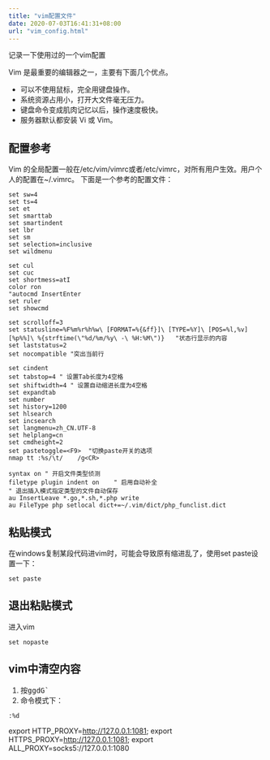 ```yaml
---
title: "vim配置文件"
date: 2020-07-03T16:41:31+08:00
url: "vim_config.html"
---
```


记录一下使用过的一个vim配置
<!--more-->
Vim 是最重要的编辑器之一，主要有下面几个优点。
* 可以不使用鼠标，完全用键盘操作。
* 系统资源占用小，打开大文件毫无压力。
* 键盘命令变成肌肉记忆以后，操作速度极快。
* 服务器默认都安装 Vi 或 Vim。

## 配置参考
Vim 的全局配置一般在/etc/vim/vimrc或者/etc/vimrc，对所有用户生效。用户个人的配置在~/.vimrc。
下面是一个参考的配置文件：

```
set sw=4
set ts=4
set et
set smarttab
set smartindent
set lbr
set sm
set selection=inclusive
set wildmenu

set cul
set cuc
set shortmess=atI
color ron
"autocmd InsertEnter
set ruler
set showcmd

set scrolloff=3
set statusline=%F%m%r%h%w\ [FORMAT=%{&ff}]\ [TYPE=%Y]\ [POS=%l,%v][%p%%]\ %{strftime(\"%d/%m/%y\ -\ %H:%M\")}   "状态行显示的内容 
set laststatus=2
set nocompatible "突出当前行

set cindent
set tabstop=4 " 设置Tab长度为4空格
set shiftwidth=4 " 设置自动缩进长度为4空格
set expandtab
set number
set history=1200
set hlsearch
set incsearch
set langmenu=zh_CN.UTF-8
set helplang=cn
set cmdheight=2
set pastetoggle=<F9>  "切换paste开关的选项
nmap tt :%s/\t/    /g<CR>

syntax on " 开启文件类型侦测
filetype plugin indent on    " 启用自动补全
" 退出插入模式指定类型的文件自动保存
au InsertLeave *.go,*.sh,*.php write
au FileType php setlocal dict+=~/.vim/dict/php_funclist.dict

```

## 粘贴模式
在windows复制某段代码进vim时，可能会导致原有缩进乱了，使用set paste设置一下：
```
set paste
```

## 退出粘贴模式
进入vim
```
set nopaste
```

## vim中清空内容
1. 按<kbd>ggdG`</kbd>
2. 命令模式下：
```
:%d
```

export HTTP_PROXY=http://127.0.0.1:1081; export HTTPS_PROXY=http://127.0.0.1:1081; export ALL_PROXY=socks5://127.0.0.1:1080